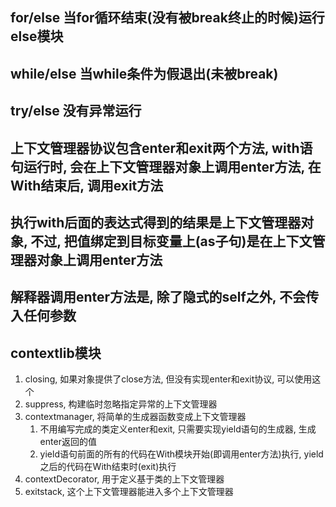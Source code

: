 ## for/else 当for循环结束(没有被break终止的时候)运行else模块
## while/else 当while条件为假退出(未被break)
## try/else 没有异常运行
## 上下文管理器协议包含enter和exit两个方法, with语句运行时, 会在上下文管理器对象上调用enter方法, 在With结束后, 调用exit方法
## 执行with后面的表达式得到的结果是上下文管理器对象, 不过, 把值绑定到目标变量上(as子句)是在上下文管理器对象上调用enter方法
## 解释器调用enter方法是, 除了隐式的self之外, 不会传入任何参数

## contextlib模块
1. closing, 如果对象提供了close方法, 但没有实现enter和exit协议, 可以使用这个
2. suppress, 构建临时忽略指定异常的上下文管理器
3. contextmanager, 将简单的生成器函数变成上下文管理器  
   1. 不用编写完成的类定义enter和exit, 只需要实现yield语句的生成器, 生成enter返回的值
   2. yield语句前面的所有的代码在With模块开始(即调用enter方法)执行, yield之后的代码在With结束时(exit)执行
4. contextDecorator, 用于定义基于类的上下文管理器
5. exitstack, 这个上下文管理器能进入多个上下文管理器
